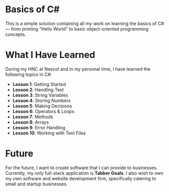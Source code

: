# Basics of C#  
This is a simple solution containing all my work on learning the basics of C# — from printing "Hello World" to basic object-oriented programming concepts.

# What I Have Learned  
During my HNC at Nescol and in my personal time, I have learned the following topics in C#:

- **Lesson 1**: Getting Started
- **Lesson 2**: Handling Text
- **Lesson 3**: String Variables
- **Lesson 4**: Storing Numbers
- **Lesson 5**: Making Decisions
- **Lesson 6**: Operators & Loops
- **Lesson 7**: Methods
- **Lesson 8**: Arrays
- **Lesson 9**: Error Handling
- **Lesson 10**: Working with Text Files

# Future  
For the future, I want to create software that I can provide to businesses. Currently, my only full-stack application is **Tabber Goals**. 
I also wish to own my own software and website development firm, specifically catering to small and startup businesses.
